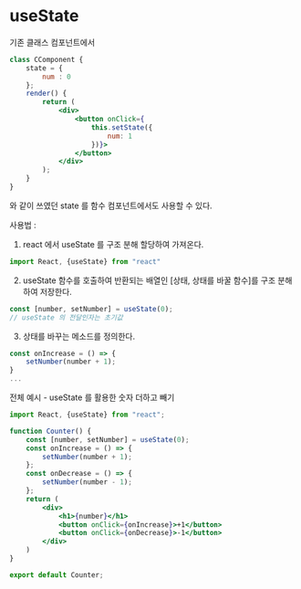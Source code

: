 # useState

기존 클래스 컴포넌트에서

```jsx
class CComponent {
	state = {
		num : 0
	};
	render() {
		return (
			<div>
				<button onClick={
					this.setState({
						num: 1
					})}>
				</button>
			</div>
		);
	}
}
```

와 같이 쓰였던 state 를 함수 컴포넌트에서도 사용할 수 있다.

사용법 :

1. react 에서 useState 를 구조 분해 할당하여 가져온다.

```jsx
import React, {useState} from "react"
```

2. useState 함수를 호출하여 반환되는 배열인 [상태, 상태를 바꿀 함수]를 구조 분해하여 저장한다.

```jsx
const [number, setNumber] = useState(0);
// useState 의 전달인자는 초기값
```

3. 상태를 바꾸는 메소드를 정의한다.

```jsx
const onIncrease = () => {
	setNumber(number + 1);
}
...
```

전체 예시 - useState 를 활용한 숫자 더하고 빼기

```jsx
import React, {useState} from "react";

function Counter() {
    const [number, setNumber] = useState(0);
    const onIncrease = () => {
        setNumber(number + 1);
    };
    const onDecrease = () => {
        setNumber(number - 1);
    };
    return (
        <div>
            <h1>{number}</h1>
            <button onClick={onIncrease}>+1</button>
            <button onClick={onDecrease}>-1</button>
        </div>
    )
}

export default Counter;
```